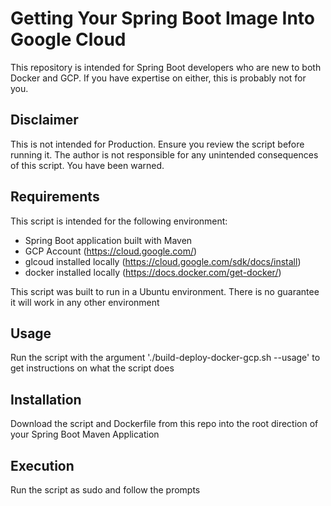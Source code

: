# Getting Your Spring Boot Image Into Google Cloud

This repository is intended for Spring Boot developers who are new to both Docker and GCP. If you have expertise on either, this is probably not for you.

## Disclaimer

This is not intended for Production. Ensure you review the script before running it. The author is not responsible for any unintended consequences of this script. You have been warned.

## Requirements

This script is intended for the following environment:

- Spring Boot application built with Maven
- GCP Account (https://cloud.google.com/)
- glcoud installed locally (https://cloud.google.com/sdk/docs/install)
- docker installed locally (https://docs.docker.com/get-docker/)

This script was built to run in a Ubuntu environment. There is no guarantee it will work in any other environment

## Usage

Run the script with the argument './build-deploy-docker-gcp.sh --usage' to get instructions on what the script does

## Installation

Download the script and Dockerfile from this repo into the root direction of your Spring Boot Maven Application

## Execution

Run the script as sudo and follow the prompts
